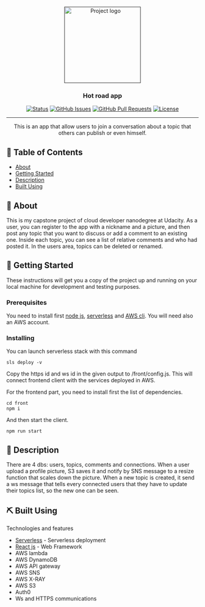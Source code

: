 <p align="center">
  <a href="" rel="noopener">
 <img width=200px height=200px src="https://i.imgur.com/6wj0hh6.jpg" alt="Project logo"></a>
</p>

<h3 align="center">Hot road app</h3>

<div align="center">

[![Status](https://img.shields.io/badge/status-active-success.svg)]()
[![GitHub Issues](https://img.shields.io/github/issues/kylelobo/The-Documentation-Compendium.svg)](https://github.com/kylelobo/The-Documentation-Compendium/issues)
[![GitHub Pull Requests](https://img.shields.io/github/issues-pr/kylelobo/The-Documentation-Compendium.svg)](https://github.com/kylelobo/The-Documentation-Compendium/pulls)
[![License](https://img.shields.io/badge/license-MIT-blue.svg)](/LICENSE)

</div>

---

<p align="center"> This is an app that allow users to join a conversation about a topic that others can publish or even himself.
    <br> 
</p>

## 📝 Table of Contents

- [About](#about)
- [Getting Started](#getting_started)
- [Description](#description)
- [Built Using](#built_using)

## 🧐 About <a name = "about"></a>

This is my capstone project of cloud developer nanodegree at Udacity.
As a user, you can register to the app with a nickname and a picture, and then post any topic that you want to discuss or add a comment to an existing one. Inside each topic, you can see a list of relative comments and who had posted it.
In the users area, topics can be deleted or renamed.

## 🏁 Getting Started <a name = "getting_started"></a>

These instructions will get you a copy of the project up and running on your local machine for development and testing purposes.

### Prerequisites

You need to install first [node js](https://nodejs.org/en/), [serverless](https://www.serverless.com/) and [AWS cli](https://aws.amazon.com/en/cli/). You will need also an AWS account.

### Installing

You can launch serverless stack with this command
```
sls deploy -v
```
Copy the https id and ws id in the given output to /front/config.js. This will connect frontend client with the services deployed in AWS.

For the frontend part, you need to install first the list of dependencies.
```
cd front
npm i
```
And then start the client.
```
npm run start
```

## 🎈 Description <a name="description"></a>

There are 4 dbs: users, topics, comments and connections.
When a user upload a profile picture, S3 saves it and notify by SNS message to a resize function that scales down the picture.
When a new topic is created, it send a ws message that tells every connected users that they have to update their topics list, so the new one can be seen.

## ⛏️ Built Using <a name = "built_using"></a>

Technologies and features

- [Serverless](https://www.serverless.com/) - Serverless deployment
- [React js](https://reactjs.org/) - Web Framework
- AWS lambda
- AWS DynamoDB
- AWS API gateway
- AWS SNS
- AWS X-RAY
- AWS S3
- Auth0
- Ws and HTTPS communications
